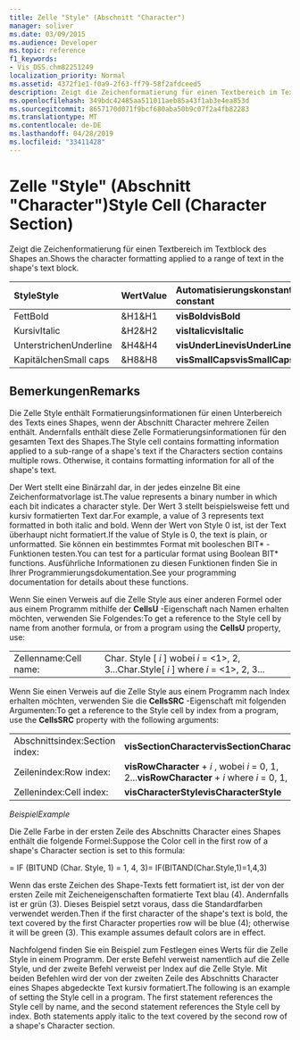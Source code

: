 ```yaml
---
title: Zelle "Style" (Abschnitt "Character")
manager: soliver
ms.date: 03/09/2015
ms.audience: Developer
ms.topic: reference
f1_keywords:
- Vis_DSS.chm82251249
localization_priority: Normal
ms.assetid: 4372f1e1-f0a9-2f63-ff79-58f2afdceed5
description: Zeigt die Zeichenformatierung für einen Textbereich im Textblock des Shapes an.
ms.openlocfilehash: 349bdc42485aa511011aeb85a43f1ab3e4ea853d
ms.sourcegitcommit: 8657170d071f9bcf680aba50b9c07f2a4fb82283
ms.translationtype: MT
ms.contentlocale: de-DE
ms.lasthandoff: 04/28/2019
ms.locfileid: "33411428"
---
```

# <a name="style-cell-character-section"></a><span data-ttu-id="9cdaf-103">Zelle "Style" (Abschnitt "Character")</span><span class="sxs-lookup"><span data-stu-id="9cdaf-103">Style Cell (Character Section)</span></span>

<span data-ttu-id="9cdaf-104">Zeigt die Zeichenformatierung für einen Textbereich im Textblock des Shapes an.</span><span class="sxs-lookup"><span data-stu-id="9cdaf-104">Shows the character formatting applied to a range of text in the shape's text block.</span></span>
  
|<span data-ttu-id="9cdaf-105">**Style**</span><span class="sxs-lookup"><span data-stu-id="9cdaf-105">**Style**</span></span>|<span data-ttu-id="9cdaf-106">**Wert**</span><span class="sxs-lookup"><span data-stu-id="9cdaf-106">**Value**</span></span>|<span data-ttu-id="9cdaf-107">**Automatisierungskonstante**</span><span class="sxs-lookup"><span data-stu-id="9cdaf-107">**Automation constant**</span></span>|
|:-----|:-----|:-----|
| <span data-ttu-id="9cdaf-108">Fett</span><span class="sxs-lookup"><span data-stu-id="9cdaf-108">Bold</span></span>  <br/> | <span data-ttu-id="9cdaf-109">&amp;H1</span><span class="sxs-lookup"><span data-stu-id="9cdaf-109">&amp;H1</span></span>  <br/> |<span data-ttu-id="9cdaf-110">**visBold**</span><span class="sxs-lookup"><span data-stu-id="9cdaf-110">**visBold**</span></span> <br/> |
| <span data-ttu-id="9cdaf-111">Kursiv</span><span class="sxs-lookup"><span data-stu-id="9cdaf-111">Italic</span></span>  <br/> | <span data-ttu-id="9cdaf-112">&amp;H2</span><span class="sxs-lookup"><span data-stu-id="9cdaf-112">&amp;H2</span></span>  <br/> |<span data-ttu-id="9cdaf-113">**visItalic**</span><span class="sxs-lookup"><span data-stu-id="9cdaf-113">**visItalic**</span></span> <br/> |
| <span data-ttu-id="9cdaf-114">Unterstrichen</span><span class="sxs-lookup"><span data-stu-id="9cdaf-114">Underline</span></span>  <br/> | <span data-ttu-id="9cdaf-115">&amp;H4</span><span class="sxs-lookup"><span data-stu-id="9cdaf-115">&amp;H4</span></span>  <br/> |<span data-ttu-id="9cdaf-116">**visUnderLine**</span><span class="sxs-lookup"><span data-stu-id="9cdaf-116">**visUnderLine**</span></span> <br/> |
| <span data-ttu-id="9cdaf-117">Kapitälchen</span><span class="sxs-lookup"><span data-stu-id="9cdaf-117">Small caps</span></span>  <br/> | <span data-ttu-id="9cdaf-118">&amp;H8</span><span class="sxs-lookup"><span data-stu-id="9cdaf-118">&amp;H8</span></span>  <br/> |<span data-ttu-id="9cdaf-119">**visSmallCaps**</span><span class="sxs-lookup"><span data-stu-id="9cdaf-119">**visSmallCaps**</span></span> <br/> |
   
## <a name="remarks"></a><span data-ttu-id="9cdaf-120">Bemerkungen</span><span class="sxs-lookup"><span data-stu-id="9cdaf-120">Remarks</span></span>

<span data-ttu-id="9cdaf-p101">Die Zelle Style enthält Formatierungsinformationen für einen Unterbereich des Texts eines Shapes, wenn der Abschnitt Character mehrere Zeilen enthält. Andernfalls enthält diese Zelle Formatierungsinformationen für den gesamten Text des Shapes.</span><span class="sxs-lookup"><span data-stu-id="9cdaf-p101">The Style cell contains formatting information applied to a sub-range of a shape's text if the Characters section contains multiple rows. Otherwise, it contains formatting information for all of the shape's text.</span></span>
  
<span data-ttu-id="9cdaf-123">Der Wert stellt eine Binärzahl dar, in der jedes einzelne Bit eine Zeichenformatvorlage ist.</span><span class="sxs-lookup"><span data-stu-id="9cdaf-123">The value represents a binary number in which each bit indicates a character style.</span></span> <span data-ttu-id="9cdaf-124">Der Wert 3 stellt beispielsweise fett und kursiv formatierten Text dar.</span><span class="sxs-lookup"><span data-stu-id="9cdaf-124">For example, a value of 3 represents text formatted in both italic and bold.</span></span> <span data-ttu-id="9cdaf-125">Wenn der Wert von Style 0 ist, ist der Text überhaupt nicht formatiert.</span><span class="sxs-lookup"><span data-stu-id="9cdaf-125">If the value of Style is 0, the text is plain, or unformatted.</span></span> <span data-ttu-id="9cdaf-126">Sie können ein bestimmtes Format mit booleschen BIT\* -Funktionen testen.</span><span class="sxs-lookup"><span data-stu-id="9cdaf-126">You can test for a particular format using Boolean BIT\* functions.</span></span> <span data-ttu-id="9cdaf-127">Ausführliche Informationen zu diesen Funktionen finden Sie in Ihrer Programmierungsdokumentation.</span><span class="sxs-lookup"><span data-stu-id="9cdaf-127">See your programming documentation for details about these functions.</span></span>
  
<span data-ttu-id="9cdaf-128">Wenn Sie einen Verweis auf die Zelle Style aus einer anderen Formel oder aus einem Programm mithilfe der **CellsU** -Eigenschaft nach Namen erhalten möchten, verwenden Sie Folgendes:</span><span class="sxs-lookup"><span data-stu-id="9cdaf-128">To get a reference to the Style cell by name from another formula, or from a program using the **CellsU** property, use:</span></span> 
  
|||
|:-----|:-----|
| <span data-ttu-id="9cdaf-129">Zellenname:</span><span class="sxs-lookup"><span data-stu-id="9cdaf-129">Cell name:</span></span>  <br/> | <span data-ttu-id="9cdaf-130">Char. Style [ *i* ] wobei *i* = <1>, 2, 3...</span><span class="sxs-lookup"><span data-stu-id="9cdaf-130">Char.Style[  *i*  ]            where  *i*  = <1>, 2, 3...</span></span>  <br/> |
   
<span data-ttu-id="9cdaf-131">Wenn Sie einen Verweis auf die Zelle Style aus einem Programm nach Index erhalten möchten, verwenden Sie die **CellsSRC** -Eigenschaft mit folgenden Argumenten:</span><span class="sxs-lookup"><span data-stu-id="9cdaf-131">To get a reference to the Style cell by index from a program, use the **CellsSRC** property with the following arguments:</span></span> 
  
|||
|:-----|:-----|
| <span data-ttu-id="9cdaf-132">Abschnittsindex:</span><span class="sxs-lookup"><span data-stu-id="9cdaf-132">Section index:</span></span>  <br/> |<span data-ttu-id="9cdaf-133">**visSectionCharacter**</span><span class="sxs-lookup"><span data-stu-id="9cdaf-133">**visSectionCharacter**</span></span> <br/> |
| <span data-ttu-id="9cdaf-134">Zeilenindex:</span><span class="sxs-lookup"><span data-stu-id="9cdaf-134">Row index:</span></span>  <br/> |<span data-ttu-id="9cdaf-135">**visRowCharacter** +  *i* , wobei *i* = 0, 1, 2...</span><span class="sxs-lookup"><span data-stu-id="9cdaf-135">**visRowCharacter** +  *i*            where  *i*  = 0, 1, 2...</span></span>  <br/> |
| <span data-ttu-id="9cdaf-136">Zellenindex:</span><span class="sxs-lookup"><span data-stu-id="9cdaf-136">Cell index:</span></span>  <br/> |<span data-ttu-id="9cdaf-137">**visCharacterStyle**</span><span class="sxs-lookup"><span data-stu-id="9cdaf-137">**visCharacterStyle**</span></span> <br/> |
   
 <span data-ttu-id="9cdaf-138">*Beispiel*</span><span class="sxs-lookup"><span data-stu-id="9cdaf-138">*Example*</span></span> 
  
<span data-ttu-id="9cdaf-139">Die Zelle Farbe in der ersten Zeile des Abschnitts Character eines Shapes enthält die folgende Formel:</span><span class="sxs-lookup"><span data-stu-id="9cdaf-139">Suppose the Color cell in the first row of a shape's Character section is set to this formula:</span></span>
  
<span data-ttu-id="9cdaf-140">= IF (BITUND (Char. Style, 1) = 1, 4, 3)</span><span class="sxs-lookup"><span data-stu-id="9cdaf-140">= IF(BITAND(Char.Style,1)=1,4,3)</span></span>
  
<span data-ttu-id="9cdaf-p103">Wenn das erste Zeichen des Shape-Texts fett formatiert ist, ist der von der ersten Zeile mit Zeicheneigenschaften formatierte Text blau (4). Andernfalls ist er grün (3). Dieses Beispiel setzt voraus, dass die Standardfarben verwendet werden.</span><span class="sxs-lookup"><span data-stu-id="9cdaf-p103">Then if the first character of the shape's text is bold, the text covered by the first Character properties row will be blue (4); otherwise it will be green (3). This example assumes default colors are in effect.</span></span>
  
<span data-ttu-id="9cdaf-p104">Nachfolgend finden Sie ein Beispiel zum Festlegen eines Werts für die Zelle Style in einem Programm. Der erste Befehl verweist namentlich auf die Zelle Style, und der zweite Befehl verweist per Index auf die Zelle Style. Mit beiden Befehlen wird der von der zweiten Zeile des Abschnitts Character eines Shapes abgedeckte Text kursiv formatiert.</span><span class="sxs-lookup"><span data-stu-id="9cdaf-p104">The following is an example of setting the Style cell in a program. The first statement references the Style cell by name, and the second statement references the Style cell by index. Both statements apply italic to the text covered by the second row of a shape's Character section.</span></span>
  

